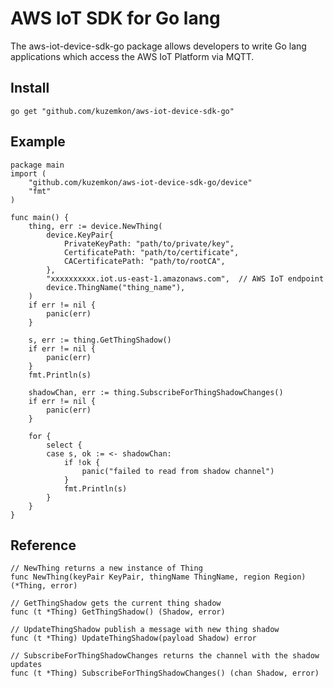 # AWS IoT SDK for Go lang
The aws-iot-device-sdk-go package allows developers to write Go lang applications which access the AWS IoT Platform via MQTT.
## Install
`go get "github.com/kuzemkon/aws-iot-device-sdk-go"`
## Example
```
package main
import (
    "github.com/kuzemkon/aws-iot-device-sdk-go/device"
    "fmt"
)

func main() {
    thing, err := device.NewThing(
        device.KeyPair{
            PrivateKeyPath: "path/to/private/key",
            CertificatePath: "path/to/certificate",
            CACertificatePath: "path/to/rootCA",
        },
        "xxxxxxxxxx.iot.us-east-1.amazonaws.com",  // AWS IoT endpoint
        device.ThingName("thing_name"),
    )
    if err != nil {
        panic(err)
    }

    s, err := thing.GetThingShadow()
    if err != nil {
        panic(err)
    }
    fmt.Println(s)

    shadowChan, err := thing.SubscribeForThingShadowChanges()
    if err != nil {
        panic(err)
    }

    for {
        select {
        case s, ok := <- shadowChan:
            if !ok {
                panic("failed to read from shadow channel")
            }
            fmt.Println(s)
        }
    }
}
```
## Reference
```
// NewThing returns a new instance of Thing
func NewThing(keyPair KeyPair, thingName ThingName, region Region) (*Thing, error)
```
```
// GetThingShadow gets the current thing shadow
func (t *Thing) GetThingShadow() (Shadow, error)
```
```
// UpdateThingShadow publish a message with new thing shadow
func (t *Thing) UpdateThingShadow(payload Shadow) error
```
```
// SubscribeForThingShadowChanges returns the channel with the shadow updates
func (t *Thing) SubscribeForThingShadowChanges() (chan Shadow, error) 
```
